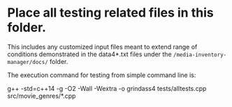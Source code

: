 Place all testing related files in this folder.
===

This includes any customized input files meant to extend range of conditions 
demonstrated in the data4*.txt files under the `/media-inventory-manager/docs/` folder.


The execution command for testing from simple command line is:

g++ -std=c++14 -g -O2 -Wall -Wextra -o grindass4 tests/alltests.cpp src/movie_genres/*.cpp